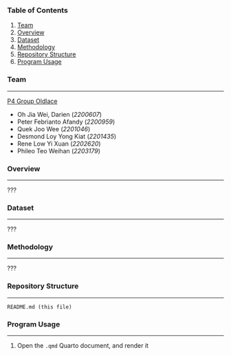 ### Table of Contents
1. [Team](#team)
2. [Overview](#overview)
5. [Dataset](#dataset)
2. [Methodology](#methodology)
3. [Repository Structure](#repository-structure)
4. [Program Usage](#program-usage)

### Team
---
<ins>P4 Group Oldlace</ins>
- Oh Jia Wei, Darien (*2200607*)
- Peter Febrianto Afandy (*2200959*)
- Quek Joo Wee (*2201046*)
- Desmond Loy Yong Kiat (*2201435*)
- Rene Low Yi Xuan (*2202620*)
- Phileo Teo Weihan (*2203179*)

### Overview
---
???

### Dataset
---
???

### Methodology
---
???

### Repository Structure
---
```
README.md (this file)
```

### Program Usage
---
1. Open the `.qmd` Quarto document, and render it